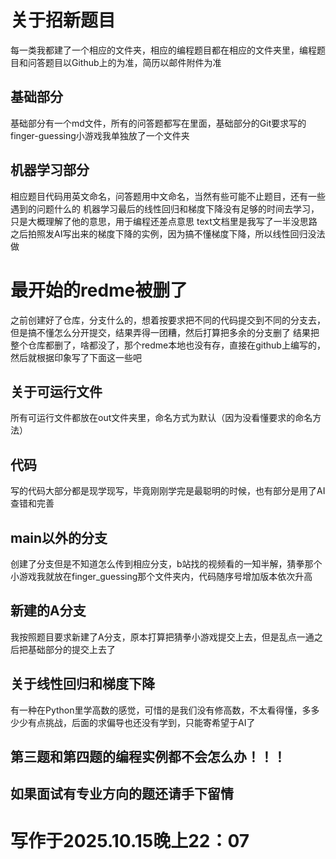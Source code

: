 # 关于招新题目
每一类我都建了一个相应的文件夹，相应的编程题目都在相应的文件夹里，编程题目和问答题目以Github上的为准，简历以邮件附件为准
## 基础部分
基础部分有一个md文件，所有的问答题都写在里面，基础部分的Git要求写的finger-guessing小游戏我单独放了一个文件夹
## 机器学习部分
相应题目代码用英文命名，问答题用中文命名，当然有些可能不止题目，还有一些遇到的问题什么的
机器学习最后的线性回归和梯度下降没有足够的时间去学习，只是大概理解了他的意思，用于编程还差点意思
text文档里是我写了一半没思路之后拍照发AI写出来的梯度下降的实例，因为搞不懂梯度下降，所以线性回归没法做

# 最开始的redme被删了
之前创建好了仓库，分支什么的，想着按要求把不同的代码提交到不同的分支去，但是搞不懂怎么分开提交，结果弄得一团糟，然后打算把多余的分支删了
结果把整个仓库都删了，啥都没了，那个redme本地也没有存，直接在github上编写的，然后就根据印象写了下面这一些吧

## 关于可运行文件
所有可运行文件都放在out文件夹里，命名方式为默认（因为没看懂要求的命名方法）
## 代码
写的代码大部分都是现学现写，毕竟刚刚学完是最聪明的时候，也有部分是用了AI查错和完善
## main以外的分支
创建了分支但是不知道怎么传到相应分支，b站找的视频看的一知半解，猜拳那个小游戏我就放在finger_guessing那个文件夹内，代码随序号增加版本依次升高
## 新建的A分支
我按照题目要求新建了A分支，原本打算把猜拳小游戏提交上去，但是乱点一通之后把基础部分的提交上去了
## 关于线性回归和梯度下降
有一种在Python里学高数的感觉，可惜的是我们没有修高数，不太看得懂，多多少少有点挑战，后面的求偏导也还没有学到，只能寄希望于AI了

## 第三题和第四题的编程实例都不会怎么办！！！
## 如果面试有专业方向的题还请手下留情

# 写作于2025.10.15晚上22：07
